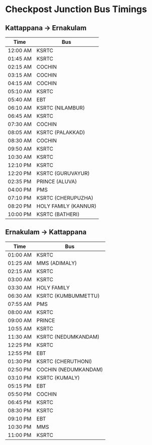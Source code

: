 # Checkpost Junction Bus Timings

## Kattappana → Ernakulam
| Time   | Bus                  |
|--------|----------------------|
| 12:00 AM | KSRTC              |
| 01:45 AM | KSRTC              |
| 02:15 AM | COCHIN             |
| 03:15 AM | COCHIN             |
| 04:15 AM | COCHIN             |
| 05:10 AM | KSRTC              |
| 05:40 AM | EBT                |
| 06:10 AM | KSRTC (NILAMBUR)   |
| 06:45 AM | KSRTC              |
| 07:30 AM | COCHIN             |
| 08:05 AM | KSRTC (PALAKKAD)   |
| 08:30 AM | COCHIN             |
| 09:50 AM | KSRTC              |
| 10:30 AM | KSRTC              |
| 12:10 PM | KSRTC              |
| 12:20 PM | KSRTC (GURUVAYUR)  |
| 02:35 PM | PRINCE (ALUVA)     |
| 04:00 PM | PMS                |
| 07:10 PM | KSRTC (CHERUPUZHA) |
| 08:20 PM | HOLY FAMILY (KANNUR)|
| 10:00 PM | KSRTC (BATHERI)    |

## Ernakulam → Kattappana
| Time   | Bus                     |
|--------|--------------------------|
| 01:00 AM | KSRTC                  |
| 01:25 AM | MMS (ADIMALY)          |
| 02:15 AM | KSRTC                  |
| 03:00 AM | KSRTC                  |
| 03:30 AM | HOLY FAMILY            |
| 06:30 AM | KSRTC (KUMBUMMETTU)    |
| 07:55 AM | PMS                    |
| 08:00 AM | KSRTC                  |
| 09:00 AM | PRINCE                 |
| 10:55 AM | KSRTC                  |
| 11:30 AM | KSRTC (NEDUMKANDAM)    |
| 12:25 PM | KSRTC                  |
| 12:55 PM | EBT                    |
| 01:30 PM | KSRTC (CHERUTHONI)     |
| 02:50 PM | COCHIN (NEDUMKANDAM)   |
| 03:10 PM | KSRTC (KUMALY)         |
| 05:15 PM | EBT                    |
| 05:50 PM | COCHIN                 |
| 06:45 PM | KSRTC                  |
| 08:30 PM | KSRTC                  |
| 09:10 PM | EBT                    |
| 10:30 PM | MMS                    |
| 11:00 PM | KSRTC                  |
